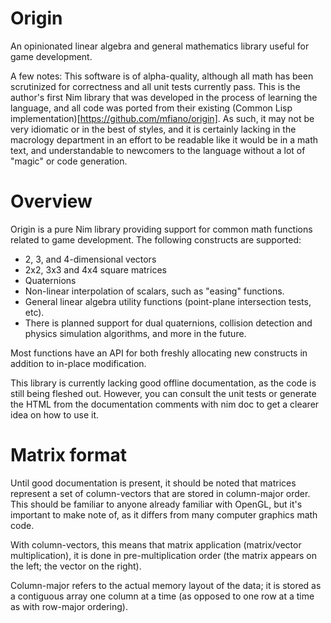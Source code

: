 # Origin

An opinionated linear algebra and general mathematics library useful for game
development.

A few notes:
This software is of alpha-quality, although all math has been scrutinized for
correctness and all unit tests currently pass. This is the author's first Nim
library that was developed in the process of learning the language, and all code
was ported from their existing (Common Lisp
implementation)[https://github.com/mfiano/origin]. As such, it may not
be very idiomatic or in the best of styles, and it is certainly lacking in the
macrology department in an effort to be readable like it would be in a math
text, and understandable to newcomers to the language without a lot of "magic"
or code generation.

# Overview

Origin is a pure Nim library providing support for common math functions related
to game development. The following constructs are supported:

* 2, 3, and 4-dimensional vectors
* 2x2, 3x3 and 4x4 square matrices
* Quaternions
* Non-linear interpolation of scalars, such as "easing" functions.
* General linear algebra utility functions (point-plane intersection tests,
  etc).
* There is planned support for dual quaternions, collision detection and physics
  simulation algorithms, and more in the future.

Most functions have an API for both freshly allocating new constructs in
addition to in-place modification.

This library is currently lacking good offline documentation, as the code is
still being fleshed out. However, you can consult the unit tests or generate the
HTML from the documentation comments with nim doc to get a clearer idea on how
to use it.

# Matrix format
Until good documentation is present, it should be noted that matrices represent
a set of column-vectors that are stored in column-major order. This should be
familiar to anyone already familiar with OpenGL, but it's important to make note
of, as it differs from many computer graphics math code.

With column-vectors, this means that matrix application (matrix/vector
multiplication), it is done in pre-multiplication order (the matrix appears on
the left; the vector on the right).

Column-major refers to the actual memory layout of the data; it is stored as a
contiguous array one column at a time (as opposed to one row at a time as with
row-major ordering).

